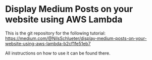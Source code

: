 # Display Medium Posts on your website using AWS Lambda
This is the git repository for the following tutorial:
https://medium.com/@NilsSchlueter/display-medium-posts-on-your-website-using-aws-lambda-b2cf1fe51eb7

All instructions on how to use it can be found there.

